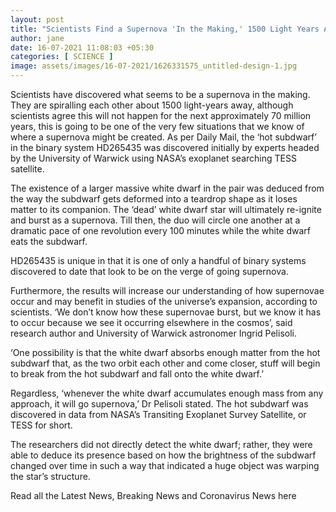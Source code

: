 ```yaml
---
layout: post
title: "Scientists Find a Supernova 'In the Making,' 1500 Light Years Away"
author: jane 
date: 16-07-2021 11:08:03 +05:30 
categories: [ SCIENCE ] 
image: assets/images/16-07-2021/1626331575_untitled-design-1.jpg
---
```

Scientists have discovered what seems to be a supernova in the making. They are spiralling each other about 1500 light-years away, although scientists agree this will not happen for the next approximately 70 million years, this is going to be one of the very few situations that we know of where a supernova might be created. As per Daily Mail, the ‘hot subdwarf’ in the binary system HD265435 was discovered initially by experts headed by the University of Warwick using NASA’s exoplanet searching TESS satellite.

The existence of a larger massive white dwarf in the pair was deduced from the way the subdwarf gets deformed into a teardrop shape as it loses matter to its companion. The ‘dead’ white dwarf star will ultimately re-ignite and burst as a supernova. Till then, the duo will circle one another at a dramatic pace of one revolution every 100 minutes while the white dwarf eats the subdwarf.

HD265435 is unique in that it is one of only a handful of binary systems discovered to date that look to be on the verge of going supernova.

Furthermore, the results will increase our understanding of how supernovae occur and may benefit in studies of the universe’s expansion, according to scientists. ‘We don’t know how these supernovae burst, but we know it has to occur because we see it occurring elsewhere in the cosmos’, said research author and University of Warwick astronomer Ingrid Pelisoli.

‘One possibility is that the white dwarf absorbs enough matter from the hot subdwarf that, as the two orbit each other and come closer, stuff will begin to break from the hot subdwarf and fall onto the white dwarf.’

Regardless, ‘whenever the white dwarf accumulates enough mass from any approach, it will go supernova,’ Dr Pelisoli stated. The hot subdwarf was discovered in data from NASA’s Transiting Exoplanet Survey Satellite, or TESS for short.

The researchers did not directly detect the white dwarf; rather, they were able to deduce its presence based on how the brightness of the subdwarf changed over time in such a way that indicated a huge object was warping the star’s structure.

Read all the Latest News, Breaking News and Coronavirus News here
